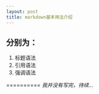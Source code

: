 ```yaml
---
layout: post
title: markdown基本用法介绍
---
```


## 分别为：
1. 标题语法
2. 引用语法
3. 强调语法

==========
*我并没有写完，待续...*
